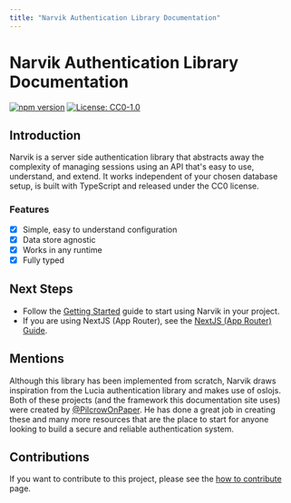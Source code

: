 ```yaml
---
title: "Narvik Authentication Library Documentation"
---
```


# Narvik Authentication Library Documentation

[![npm version](https://badge.fury.io/js/narvik.svg)](https://badge.fury.io/js/narvik)
[![License: CC0-1.0](https://img.shields.io/badge/License-CC0%201.0-lightgrey.svg)](https://creativecommons.org/publicdomain/zero/1.0/)

## Introduction
Narvik is a server side authentication library that abstracts away the complexity of managing sessions using an API that's easy to use, understand, and extend. It works independent of your chosen database setup, is built with TypeScript and released under the CC0 license.

### Features
- [x] Simple, easy to understand configuration
- [x] Data store agnostic
- [x] Works in any runtime
- [x] Fully typed

## Next Steps
- Follow the [Getting Started](/getting-started/setup) guide to start using Narvik in your project.
- If you are using NextJS (App Router), see the [NextJS (App Router) Guide](/guides/nextjs-app-router).

## Mentions
Although this library has been implemented from scratch, Narvik draws inspiration from the Lucia authentication library and makes use of oslojs. Both of these projects (and the framework this documentation site uses) were created by [@PilcrowOnPaper](https://github.com/pilcrowOnPaper). He has done a great job in creating these and many more resources that are the place to start for anyone looking to build a secure and reliable authentication system.

## Contributions
If you want to contribute to this project, please see the [how to contribute](/contribute) page.
